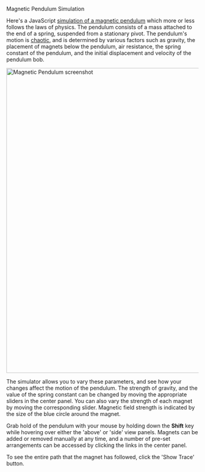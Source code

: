 Magnetic Pendulum Simulation

<p>
    Here's a JavaScript <a href="https://codebox.net/pages/magnetic-pendulum/demo">simulation of a magnetic pendulum</a> which more or less follows the laws of physics. The pendulum
    consists of a mass attached to the end of a spring, suspended from a stationary pivot. The pendulum's motion is
    <a href="https://en.wikipedia.org/wiki/Chaos_theory">chaotic</a>, and is determined by various factors such as gravity,
    the placement of magnets below the pendulum, air resistance, the spring constant of the pendulum, and the initial
    displacement and velocity of the pendulum bob.
</p>

<p class="centeredText">
    <img src="https://codebox.net/assets/images/magnetic-pendulum.png" class="fancyimage bordered" alt="Magnetic Pendulum screenshot" width="800px" /><br>
</p>

<p>
    The simulator allows you to vary these parameters, and see how your changes affect the motion of the pendulum.
    The strength of gravity, and the value of the spring constant can be changed by moving the appropriate sliders in the center panel.
    You can also vary the strength of each magnet by moving the corresponding slider. Magnetic field strength
    is indicated by the size of the blue circle around the magnet.
</p>

<p>
    Grab hold of the pendulum with your mouse by holding down the <b>Shift</b> key while hovering over either the 'above' or 'side'
    view panels. Magnets can be added or removed manually at any time, and a number of pre-set arrangements can be accessed by clicking
    the links in the center panel.
</p>

<p>
    To see the entire path that the magnet has followed, click the 'Show Trace' button.
</p>
